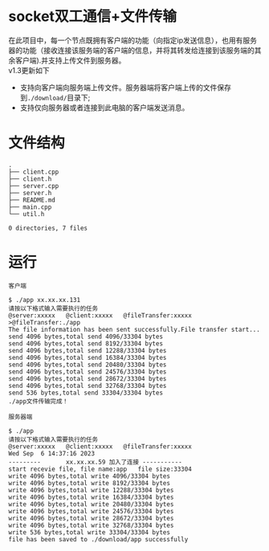 # socket双工通信+文件传输

在此项目中，每一个节点既拥有客户端的功能（向指定ip发送信息），也用有服务器的功能（接收连接该服务端的客户端的信息，并将其转发给连接到该服务端的其余客户端).并支持上传文件到服务器。  
v1.3更新如下
- 支持向客户端向服务端上传文件。服务器端将客户端上传的文件保存到`./download/`目录下;
- 支持仅向服务器或者连接到此电脑的客户端发送消息。
# 文件结构

```
.
├── client.cpp
├── client.h
├── server.cpp
├── server.h
├── README.md
├── main.cpp
└── util.h

0 directories, 7 files
```
# 运行
`客户端`
```shell
$ ./app xx.xx.xx.131
请按以下格式输入需要执行的任务
@server:xxxxx   @client:xxxxx   @fileTransfer:xxxxx
>@fileTransfer:./app
The file information has been sent successfully.File transfer start...
send 4096 bytes,total send 4096/33304 bytes
send 4096 bytes,total send 8192/33304 bytes
send 4096 bytes,total send 12288/33304 bytes
send 4096 bytes,total send 16384/33304 bytes
send 4096 bytes,total send 20480/33304 bytes
send 4096 bytes,total send 24576/33304 bytes
send 4096 bytes,total send 28672/33304 bytes
send 4096 bytes,total send 32768/33304 bytes
send 536 bytes,total send 33304/33304 bytes
./app文件传输完成！
```

`服务器端`
```shell
$ ./app
请按以下格式输入需要执行的任务
@server:xxxxx   @client:xxxxx   @fileTransfer:xxxxx
Wed Sep  6 14:37:16 2023
---------       xx.xx.xx.59 加入了连接 -----------
start recevie file, file name:app   file size:33304
write 4096 bytes,total write 4096/33304 bytes
write 4096 bytes,total write 8192/33304 bytes
write 4096 bytes,total write 12288/33304 bytes
write 4096 bytes,total write 16384/33304 bytes
write 4096 bytes,total write 20480/33304 bytes
write 4096 bytes,total write 24576/33304 bytes
write 4096 bytes,total write 28672/33304 bytes
write 4096 bytes,total write 32768/33304 bytes
write 536 bytes,total write 33304/33304 bytes
file has been saved to ./download/app successfully

```
